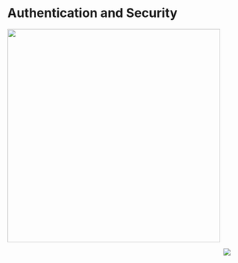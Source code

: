 # Authentication and Security
<div style="width:100%;height:0;padding-bottom:100%;position:relative;">
 <img src="https://media.giphy.com/media/l1J9y2cl8WMlgvpSw/giphy.gif" width="480" height="480" />
 <p align="right">
    <img src="https://readme-typing-svg.herokuapp.com?font=Tourney&center=true&color=FFA500&size=40&width=750&height=80&lines=Matters+a+lot" />
</p>
 </div>

